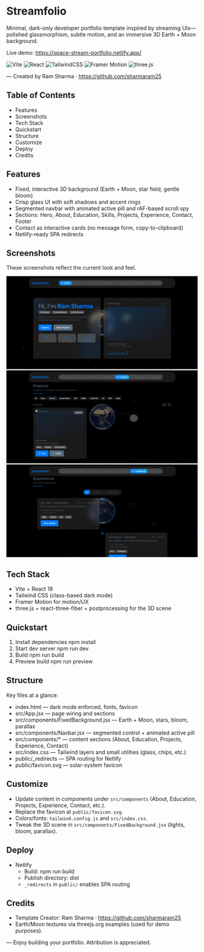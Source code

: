 # Streamfolio

Minimal, dark-only developer portfolio template inspired by streaming UIs—polished glassmorphism, subtle motion, and an immersive 3D Earth + Moon background.

Live demo: https://space-stream-portfolio.netlify.app/

![Vite](https://img.shields.io/badge/Vite-5.x-646CFF?logo=vite&logoColor=white)
![React](https://img.shields.io/badge/React-18-61DAFB?logo=react&logoColor=0d1b2a)
![TailwindCSS](https://img.shields.io/badge/Tailwind-3.x-38BDF8?logo=tailwindcss&logoColor=white)
![Framer Motion](https://img.shields.io/badge/Framer%20Motion-7.x-0055FF?logo=framer&logoColor=white)
![three.js](https://img.shields.io/badge/three.js-0.159-black?logo=three.js&logoColor=white)

— Created by Ram Sharma · https://github.com/sharmaram25

## Table of Contents
- Features
- Screenshots
- Tech Stack
- Quickstart
- Structure
- Customize
- Deploy
- Credits

## Features
- Fixed, interactive 3D background (Earth + Moon, star field, gentle bloom)
- Crisp glass UI with soft shadows and accent rings
- Segmented navbar with animated active pill and rAF-based scroll spy
- Sections: Hero, About, Education, Skills, Projects, Experience, Contact, Footer
- Contact as interactive cards (no message form, copy-to-clipboard)
- Netlify-ready SPA redirects

## Screenshots
These screenshots reflect the current look and feel.

![Home Hero](docs/screenshots/hero-home.png)
![Projects Grid](docs/screenshots/projects.png)
![Experience Timeline](docs/screenshots/experience.png)

## Tech Stack
- Vite + React 18
- Tailwind CSS (class-based dark mode)
- Framer Motion for motion/UX
- three.js + react-three-fiber + postprocessing for the 3D scene

## Quickstart
1) Install dependencies
	npm install
2) Start dev server
	npm run dev
3) Build
	npm run build
4) Preview build
	npm run preview

## Structure
Key files at a glance:

- index.html — dark mode enforced, fonts, favicon
- src/App.jsx — page wiring and sections
- src/components/FixedBackground.jsx — Earth + Moon, stars, bloom, parallax
- src/components/Navbar.jsx — segmented control + animated active pill
- src/components/* — content sections (About, Education, Projects, Experience, Contact)
- src/index.css — Tailwind layers and small utilities (glass, chips, etc.)
- public/_redirects — SPA routing for Netlify
- public/favicon.svg — solar-system favicon

## Customize
- Update content in components under `src/components` (About, Education, Projects, Experience, Contact, etc.).
- Replace the favicon at `public/favicon.svg`.
- Colors/fonts: `tailwind.config.js` and `src/index.css`.
- Tweak the 3D scene in `src/components/FixedBackground.jsx` (lights, bloom, parallax).

## Deploy
- Netlify
  - Build: npm run build
  - Publish directory: dist
  - `_redirects` in `public/` enables SPA routing

## Credits
- Template Creator: Ram Sharma · https://github.com/sharmaram25
- Earth/Moon textures via threejs.org examples (used for demo purposes).

— Enjoy building your portfolio. Attribution is appreciated.
